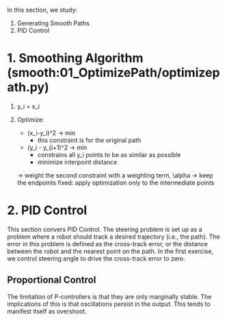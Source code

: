 In this section, we study:

1. Generating Smooth Paths
2. PID Control

# 1. Smoothing Algorithm (smooth:01_OptimizePath/optimizepath.py)

1. y_i = x_i
2. Optimize:
   - (x_i-y_i)^2 -> min
     - this constraint is for the original path
   - (y_i - y_{i+1)^2 -> min
     - constrains all y_i points to be as similar as possible
     - minimize interpoint distance

   -> weight the second constraint with a weighting term, \alpha
   -> keep the endpoints fixed: apply optimization only to the intermediate points

# 2. PID Control
This section convers PID Control. The steering problem is set up as a problem where a robot should track a desired trajectory (i.e., the path). The error in this problem is defined as the cross-track error, or the distance between the robot and the nearest point on the path. In the first exercise, we control steering angle to drive the cross-track error to zero.

  ## Proportional Control
  The limitation of P-controllers is that they are only marginally stable. The implications of this is that oscillations persist in the output. This tends to manifest itself as overshoot.
